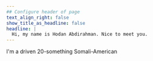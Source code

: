```yaml
---
## Configure header of page
text_align_right: false
show_title_as_headline: false
headline: |
  Hi, my name is Hodan Abdirahman. Nice to meet you.
---
```


<!-- this is a subheadline -->
I'm a driven 20-something Somali-American 
